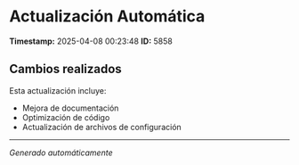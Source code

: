 # Actualización Automática

**Timestamp:** 2025-04-08 00:23:48
**ID:** 5858

## Cambios realizados

Esta actualización incluye:
- Mejora de documentación
- Optimización de código
- Actualización de archivos de configuración

---
*Generado automáticamente*
